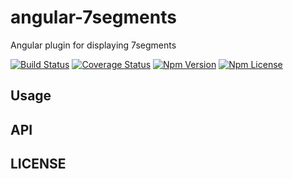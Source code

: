 # angular-7segments
Angular plugin for displaying 7segments

[![Build Status](https://travis-ci.org/Wooooo/angular-7segments.svg?branch=master)](https://travis-ci.org/Wooooo/angular-7segments)
[![Coverage Status](https://coveralls.io/repos/Wooooo/angular-7segments/badge.svg?branch=master&service=github)](https://coveralls.io/github/Wooooo/angular-7segments?branch=master)
[![Npm Version](https://img.shields.io/npm/v/angular-7segments.svg)](https://npmjs.org/wooooo/angular-7segments)
[![Npm License](https://img.shields.io/npm/l/angular-7segments.svg)](https://npmjs.org/wooooo/angular-7segments)

## Usage

## API

## LICENSE